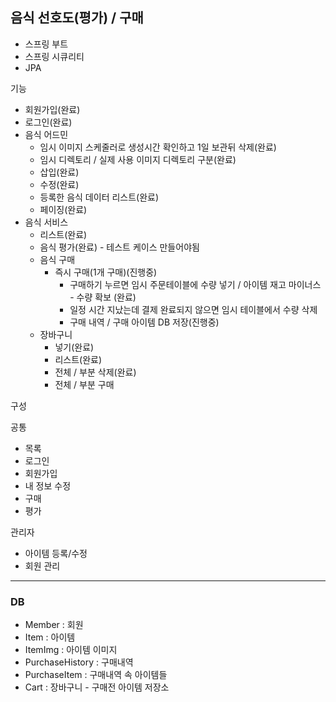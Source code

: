 ## 음식 선호도(평가) / 구매

- 스프링 부트
- 스프링 시큐리티
- JPA

기능
- 회원가입(완료)
- 로그인(완료)
- 음식 어드민
  - 임시 이미지 스케줄러로 생성시간 확인하고 1일 보관뒤 삭제(완료)
  - 임시 디렉토리 / 실제 사용 이미지 디렉토리 구분(완료)
  - 삽입(완료)
  - 수정(완료)
  - 등록한 음식 데이터 리스트(완료)
  - 페이징(완료)
- 음식 서비스
  - 리스트(완료)
  - 음식 평가(완료) - 테스트 케이스 만들어야됨
  - 음식 구매
    - 즉시 구매(1개 구매)(진행중)
      - 구매하기 누르면 임시 주문테이블에 수량 넣기 / 아이템 재고 마이너스 - 수량 확보 (완료)
      - 일정 시간 지났는데 결제 완료되지 않으면 임시 테이블에서 수량 삭제
      - 구매 내역 / 구매 아이템 DB 저장(진행중)
  - 장바구니
    - 넣기(완료)
    - 리스트(완료)
    - 전체 / 부분 삭제(완료)
    - 전체 / 부분 구매

구성

공통
- 목록
- 로그인
- 회원가입
- 내 정보 수정
- 구매
- 평가

관리자
- 아이템 등록/수정
- 회원 관리
___
### DB
- Member : 회원
- Item : 아이템
- ItemImg : 아이템 이미지
- PurchaseHistory : 구매내역
- PurchaseItem : 구매내역 속 아이템들
- Cart : 장바구니 - 구매전 아이템 저장소